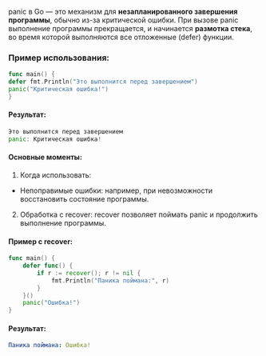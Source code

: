 panic в Go — это механизм для **незапланированного завершения программы**, обычно из-за критической ошибки. При вызове panic выполнение программы прекращается, и начинается **размотка стека**, во время которой выполняются все отложенные (defer) функции.
### Пример использования:
```go
func main() {
defer fmt.Println("Это выполнится перед завершением")
panic("Критическая ошибка!")
}
```
#### Результат:
```go
Это выполнится перед завершением
panic: Критическая ошибка!
```
#### Основные моменты:
1. Когда использовать:
- Непоправимые ошибки: например, при невозможности восстановить состояние программы.
2. Обработка с recover:
recover позволяет поймать panic и продолжить выполнение программы.
#### Пример с recover:
```go
func main() {
    defer func() {
        if r := recover(); r != nil {
            fmt.Println("Паника поймана:", r)
        }
    }()
    panic("Ошибка!")
}
```
#### Результат:
```yaml
Паника поймана: Ошибка!
```
